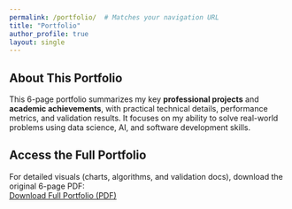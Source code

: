 ```yaml
---
permalink: /portfolio/  # Matches your navigation URL
title: "Portfolio"
author_profile: true
layout: single
---
```


## About This Portfolio  
This 6-page portfolio summarizes my key **professional projects** and **academic achievements**, with practical technical details, performance metrics, and validation results. It focuses on my ability to solve real-world problems using data science, AI, and software development skills.

## Access the Full Portfolio  
For detailed visuals (charts, algorithms, and validation docs), download the original 6-page PDF:  
[Download Full Portfolio (PDF)](/files/portfolio.pdf)
